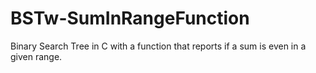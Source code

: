 # BSTw-SumInRangeFunction
Binary Search Tree in C with a function that reports if a sum is even in a given range.
